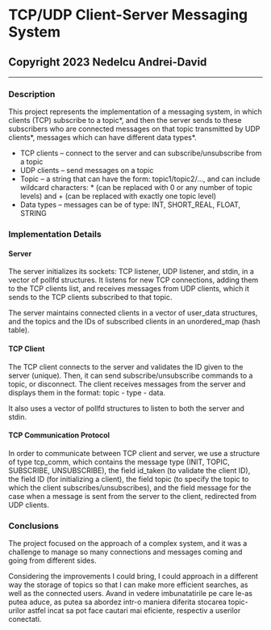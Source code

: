 # TCP/UDP Client-Server Messaging System
## Copyright 2023 Nedelcu Andrei-David
___________________________________________________________________________________________

### Description

This project represents the implementation of a messaging system, in which
clients (TCP) subscribe to a topic*, and then the server sends
to these subscribers who are connected messages on that topic transmitted by UDP clients*, messages which can have different data types*.

* TCP clients – connect to the server and can subscribe/unsubscribe from a topic
* UDP clients – send messages on a topic
* Topic – a string that can have the form: topic1/topic2/..., and can include wildcard characters: * (can be replaced with 0 or any number of topic levels) and + (can be replaced with exactly one topic level)
* Data types – messages can be of type: INT, SHORT_REAL, FLOAT, STRING

### Implementation Details

#### Server

The server initializes its sockets: TCP listener, UDP listener, and stdin, in a vector of pollfd structures. It listens for new TCP connections, adding them to the TCP clients list, and receives messages from UDP clients, which it sends to the TCP clients subscribed to that topic.

The server maintains connected clients in a vector of user_data structures, and the topics and the IDs of subscribed clients in an unordered_map (hash table).

#### TCP Client

The TCP client connects to the server and validates the ID given to the server (unique).
Then, it can send subscribe/unsubscribe commands to a topic, or disconnect.
The client receives messages from the server and displays them in the format: topic - type - data.

It also uses a vector of pollfd structures to listen to both the server and stdin.

#### TCP Communication Protocol

In order to communicate between TCP client and server, we use a structure of type tcp_comm, which contains the message type (INIT, TOPIC, SUBSCRIBE, UNSUBSCRIBE), the field id_taken (to validate the client ID), the field ID (for initializing a client), the field topic (to specify the topic to which the client subscribes/unsubscribes), and the field message for the case when a message is sent from the server to the client, redirected from UDP clients.

### Conclusions

The project focused on the approach of a complex system, and it was a challenge to manage so many connections and messages coming and going from different sides.

Considering the improvements I could bring, I could approach in a different way the storage of topics so that I can make more efficient searches, as well as the connected users.
Avand in vedere imbunatatirile pe care le-as putea aduce, as putea sa abordez intr-o
maniera diferita stocarea topic-urilor astfel incat sa pot face cautari mai eficiente,
respectiv a userilor conectati.
